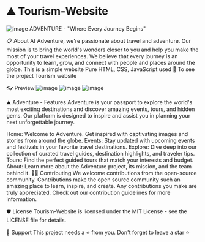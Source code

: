 # ⛰ Tourism-Website
![image](https://github.com/user-attachments/assets/91f23a47-0445-4dd8-bd58-5bb0cfb17c5c)
ADVENTURE - "Where Every Journey Begins"

📋 About
At Adventure, we're passionate about travel and adventure. Our mission is to bring the world's wonders closer to you and help you make the most of your travel experiences.
We believe that every journey is an opportunity to learn, grow, and connect with people and places around the globe.
This is a simple website
Pure HTML, CSS, JavaScript used
🔗 To see the project
Tourism website

👓 Preview
![image](https://github.com/user-attachments/assets/a763ac0f-e926-40ea-b030-23fa523a6de9)
![image](https://github.com/user-attachments/assets/47fbc6b3-2cfa-4265-ae9d-cb7c1e0c6d48)
![image](https://github.com/user-attachments/assets/8a02200e-6099-4699-8f9c-1ee076f0c385)

  
⛰ Adventure - Features
Adventure is your passport to explore the world's most exciting destinations and discover amazing events, tours, and hidden gems. Our platform is designed to inspire and assist you in planning your next unforgettable journey.

Home: Welcome to Adventure. Get inspired with captivating images and stories from around the globe.
Events: Stay updated with upcoming events and festivals in your favorite travel destinations.
Explore: Dive deep into our collection of curated travel guides, destination highlights, and traveler tips.
Tours: Find the perfect guided tours that match your interests and budget.
About: Learn more about the Adventure project, its mission, and the team behind it.
👨‍💻 Contributing
We welcome contributions from the open-source community. Contributions make the open source community such an amazing place to learn, inspire, and create. Any contributions you make are truly appreciated. Check out our contribution guidelines for more information.

🛡️ License
Tourism-Website is licensed under the MIT License - see the LICENSE file for details.

🙏 Support
This project needs a ⭐️ from you. Don't forget to leave a star ⭐️
